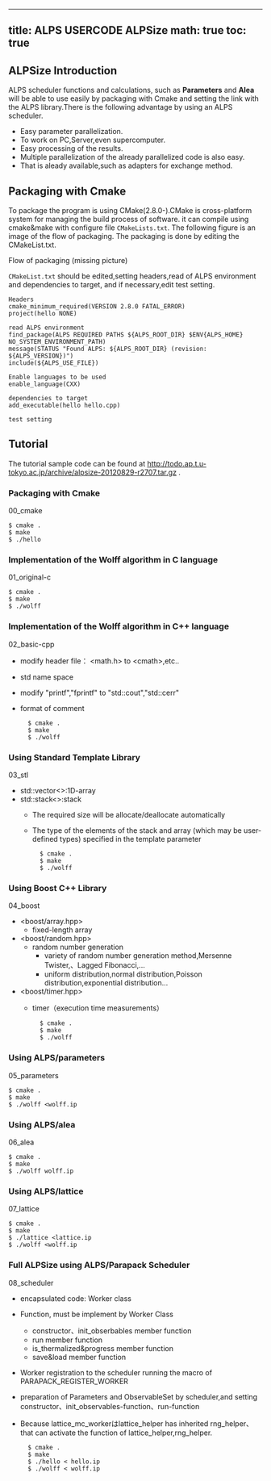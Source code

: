 
---
title: ALPS USERCODE ALPSize
math: true
toc: true
---

## ALPSize Introduction

ALPS scheduler functions and calculations, such as **Parameters** and **Alea** will be able to use easily by packaging with Cmake and setting the link with the ALPS library.There is the following advantage by using an ALPS scheduler.

- Easy parameter parallelization.
- To work on PC,Server,even supercomputer.
- Easy processing of the results.
- Multiple parallelization of the already parallelized code is also easy.
- That is aleady available,such as adapters for exchange method.

## Packaging with Cmake

To package the program is using CMake(2.8.0-).CMake is cross-platform system for managing the build process of software. it can compile using cmake&make with configure file `CMakeLists.txt`.
The following figure is an image of the flow of packaging. The packaging is done by editing the CMakeList.txt.

Flow of packaging (missing picture)

`CMakeList.txt` should be edited,setting headers,read of ALPS environment and dependencies to target, and if necessary,edit test setting.

    Headers
    cmake_minimum_required(VERSION 2.8.0 FATAL_ERROR)
    project(hello NONE)
    
    read ALPS environment
    find_package(ALPS REQUIRED PATHS ${ALPS_ROOT_DIR} $ENV{ALPS_HOME} NO_SYSTEM_ENVIRONMENT_PATH)
    message(STATUS "Found ALPS: ${ALPS_ROOT_DIR} (revision: ${ALPS_VERSION})")
    include(${ALPS_USE_FILE})

    Enable languages to be used
    enable_language(CXX)

    dependencies to target
    add_executable(hello hello.cpp)

    test setting

## Tutorial

The tutorial sample code can be found at http://todo.ap.t.u-tokyo.ac.jp/archive/alpsize-20120829-r2707.tar.gz .

### Packaging with Cmake

00\_cmake

    $ cmake .
    $ make 
    $ ./hello

### Implementation of the Wolff algorithm in C language

01\_original-c

    $ cmake .
    $ make 
    $ ./wolff

### Implementation of the Wolff algorithm in C++ language

02\_basic-cpp

- modify header file： \<math.h\> to \<cmath\>,etc..
- std name space
- modify "printf","fprintf" to "std::cout","std::cerr"
- format of comment

        $ cmake .
        $ make 
        $ ./wolff

### Using Standard Template Library

03\_stl

- std::vector<>:1D-array
- std::stack<>:stack
    - The required size will be allocate/deallocate automatically
    - The type of the elements of the stack and array (which may be user-defined types) specified in the template parameter

            $ cmake .
            $ make
            $ ./wolff

### Using Boost C++ Library

04\_boost

- <boost/array.hpp>
    - fixed-length array
- <boost/random.hpp>
    - random number generation
        - variety of random number generation method,Mersenne Twister,、Lagged Fibonacci,...
        - uniform distribution,normal distribution,Poisson distribution,exponential distribution...
- <boost/timer.hpp>
    - timer（execution time measurements）

            $ cmake .
            $ make
            $ ./wolff

### Using ALPS/parameters

05\_parameters

    $ cmake .
    $ make
    $ ./wolff <wolff.ip

### Using ALPS/alea

06\_alea

    $ cmake .
    $ make
    $ ./wolff wolff.ip

### Using ALPS/lattice

07\_lattice

    $ cmake .
    $ make
    $ ./lattice <lattice.ip
    $ ./wolff <wolff.ip

### Full ALPSize using ALPS/Parapack Scheduler

08\_scheduler

- encapsulated code: Worker class
- Function, must be implement by Worker Class
    - constructor、init_obserbables member function
    - run member function
    - is_thermalized&progress member function
    - save&load member function
- Worker registration to the scheduler running the macro of PARAPACK_REGISTER_WORKER
- preparation of Parameters and ObservableSet by scheduler,and setting constructor、init_observables-function、run-function
- Because lattice_mc_workerはlattice\_helper has inherited rng_helper、that can activate the function of lattice_helper,rng_helper.

        $ cmake .
        $ make
        $ ./hello < hello.ip
        $ ./wolff < wolff.ip
